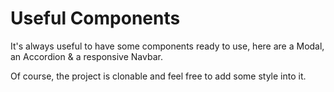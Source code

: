 # Useful Components

It's always useful to have some components ready to use, here are a Modal, an Accordion & a responsive Navbar.

Of course, the project is clonable and feel free to add some style into it.
